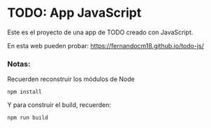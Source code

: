 # TODO: App JavaScript

Este es el proyecto de una app de TODO creado con JavaScript.

En esta web pueden probar:
https://fernandocm18.github.io/todo-js/

### Notas:
Recuerden reconstruir los módulos de Node
```
npm install
```

Y para construir el build, recuerden:
```
npm run build
```
